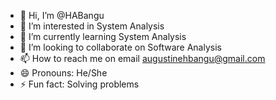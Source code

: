 - 👋 Hi, I’m @HABangu
- 👀 I’m interested in System Analysis
- 🌱 I’m currently learning System Analysis 
- 💞️ I’m looking to collaborate on Software Analysis 
- 📫 How to reach me on email augustinehbangu@gmail.com
- 😄 Pronouns: He/She
- ⚡ Fun fact: Solving problems 

<!---
HABangu/HABangu is a ✨ special ✨ repository because its `README.md` (this file) appears on your GitHub profile.
You can click the Preview link to take a look at your changes.
--->
